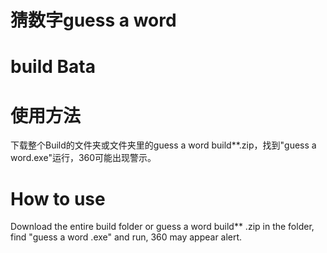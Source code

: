 # 猜数字guess a word
# build Bata
# 使用方法
下载整个Build的文件夹或文件夹里的guess a word build**.zip，找到"guess a word.exe"运行，360可能出现警示。
# How to use
Download the entire build folder or guess a word build** .zip in the folder, find "guess a word .exe" and run, 360 may appear alert.
